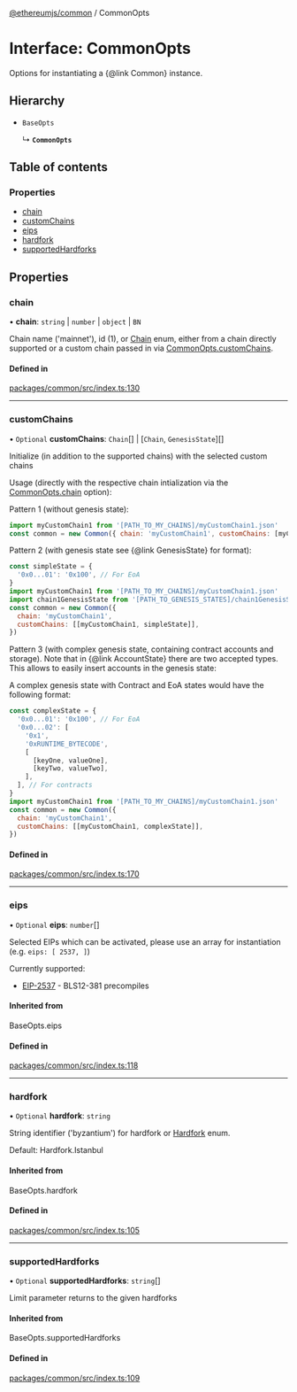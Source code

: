 [@ethereumjs/common](../README.md) / CommonOpts

# Interface: CommonOpts

Options for instantiating a {@link Common} instance.

## Hierarchy

- `BaseOpts`

  ↳ **`CommonOpts`**

## Table of contents

### Properties

- [chain](CommonOpts.md#chain)
- [customChains](CommonOpts.md#customchains)
- [eips](CommonOpts.md#eips)
- [hardfork](CommonOpts.md#hardfork)
- [supportedHardforks](CommonOpts.md#supportedhardforks)

## Properties

### chain

• **chain**: `string` \| `number` \| `object` \| `BN`

Chain name ('mainnet'), id (1), or [Chain](../enums/Chain.md) enum,
either from a chain directly supported or a custom chain
passed in via [CommonOpts.customChains](CommonOpts.md#customchains).

#### Defined in

[packages/common/src/index.ts:130](https://github.com/ethereumjs/ethereumjs-monorepo/blob/master/packages/common/src/index.ts#L130)

---

### customChains

• `Optional` **customChains**: `Chain`[] \| [`Chain`, `GenesisState`][]

Initialize (in addition to the supported chains) with the selected
custom chains

Usage (directly with the respective chain intialization via the [CommonOpts.chain](CommonOpts.md#chain) option):

Pattern 1 (without genesis state):

```javascript
import myCustomChain1 from '[PATH_TO_MY_CHAINS]/myCustomChain1.json'
const common = new Common({ chain: 'myCustomChain1', customChains: [myCustomChain1] })
```

Pattern 2 (with genesis state see {@link GenesisState} for format):

```javascript
const simpleState = {
  '0x0...01': '0x100', // For EoA
}
import myCustomChain1 from '[PATH_TO_MY_CHAINS]/myCustomChain1.json'
import chain1GenesisState from '[PATH_TO_GENESIS_STATES]/chain1GenesisState.json'
const common = new Common({
  chain: 'myCustomChain1',
  customChains: [[myCustomChain1, simpleState]],
})
```

Pattern 3 (with complex genesis state, containing contract accounts and storage).
Note that in {@link AccountState} there are two
accepted types. This allows to easily insert accounts in the genesis state:

A complex genesis state with Contract and EoA states would have the following format:

```javascript
const complexState = {
  '0x0...01': '0x100', // For EoA
  '0x0...02': [
    '0x1',
    '0xRUNTIME_BYTECODE',
    [
      [keyOne, valueOne],
      [keyTwo, valueTwo],
    ],
  ], // For contracts
}
import myCustomChain1 from '[PATH_TO_MY_CHAINS]/myCustomChain1.json'
const common = new Common({
  chain: 'myCustomChain1',
  customChains: [[myCustomChain1, complexState]],
})
```

#### Defined in

[packages/common/src/index.ts:170](https://github.com/ethereumjs/ethereumjs-monorepo/blob/master/packages/common/src/index.ts#L170)

---

### eips

• `Optional` **eips**: `number`[]

Selected EIPs which can be activated, please use an array for instantiation
(e.g. `eips: [ 2537, ]`)

Currently supported:

- [EIP-2537](https://eips.ethereum.org/EIPS/eip-2537) - BLS12-381 precompiles

#### Inherited from

BaseOpts.eips

#### Defined in

[packages/common/src/index.ts:118](https://github.com/ethereumjs/ethereumjs-monorepo/blob/master/packages/common/src/index.ts#L118)

---

### hardfork

• `Optional` **hardfork**: `string`

String identifier ('byzantium') for hardfork or [Hardfork](../enums/Hardfork.md) enum.

Default: Hardfork.Istanbul

#### Inherited from

BaseOpts.hardfork

#### Defined in

[packages/common/src/index.ts:105](https://github.com/ethereumjs/ethereumjs-monorepo/blob/master/packages/common/src/index.ts#L105)

---

### supportedHardforks

• `Optional` **supportedHardforks**: `string`[]

Limit parameter returns to the given hardforks

#### Inherited from

BaseOpts.supportedHardforks

#### Defined in

[packages/common/src/index.ts:109](https://github.com/ethereumjs/ethereumjs-monorepo/blob/master/packages/common/src/index.ts#L109)
